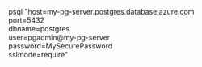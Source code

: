 psql "host=my-pg-server.postgres.database.azure.com \
      port=5432 \
      dbname=postgres \
      user=pgadmin@my-pg-server \
      password=MySecurePassword \
      sslmode=require"
